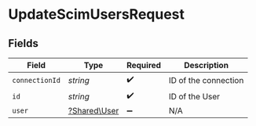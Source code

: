 # UpdateScimUsersRequest


## Fields

| Field                                       | Type                                        | Required                                    | Description                                 |
| ------------------------------------------- | ------------------------------------------- | ------------------------------------------- | ------------------------------------------- |
| `connectionId`                              | *string*                                    | :heavy_check_mark:                          | ID of the connection                        |
| `id`                                        | *string*                                    | :heavy_check_mark:                          | ID of the User                              |
| `user`                                      | [?Shared\User](../../Models/Shared/User.md) | :heavy_minus_sign:                          | N/A                                         |